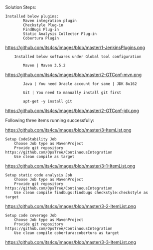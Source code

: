 

Solution Steps:

    Installed below plugins:
            Maven integration plugin
            Checkstyle Plug-in
            FindBugs Plug-in
            Static Analysis Collector Plug-in
            Cobertura Plugin

https://github.com/its4cs/images/blob/master/1-JenkinsPlugins.png

        Installed below softwares under Global tool configuration

            Maven | Maven 3.5.2

https://github.com/its4cs/images/blob/master/2-GTConf-mvn.png

            Java | You need Oracle account for same | JDK 8u162

            Git | You need to manually install git first

            apt-get -y install git

https://github.com/its4cs/images/blob/master/2-GTConf-jdk.png

Following three items running successfully:

 https://github.com/its4cs/images/blob/master/3-ItemList.png

    Setup CodeStability Job
        Choose Job type as MavenProject
        Provide git repository https://github.com/OpsTree/ContinuousIntegration
        Use clean compile as target

https://github.com/its4cs/images/blob/master/3-1-ItemList.png


    Setup static code analysis Job
        Choose Job type as MavenProject
        Provide git repository https://github.com/OpsTree/ContinuousIntegration
        Use clean compile findbugs:findbugs checkstyle:checkstyle as target

https://github.com/its4cs/images/blob/master/3-2-ItemList.png


    Setup code coverage Job
        Choose Job type as MavenProject
        Provide git repository https://github.com/OpsTree/ContinuousIntegration
        Use clean compile cobertura:cobertura as target

https://github.com/its4cs/images/blob/master/3-3-ItemList.png
